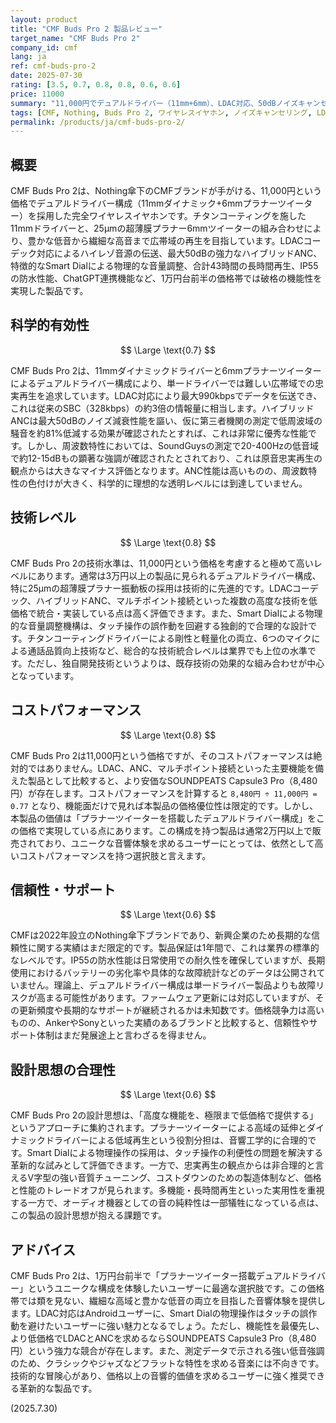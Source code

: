 ```yaml
---
layout: product
title: "CMF Buds Pro 2 製品レビュー"
target_name: "CMF Buds Pro 2"
company_id: cmf
lang: ja
ref: cmf-buds-pro-2
date: 2025-07-30
rating: [3.5, 0.7, 0.8, 0.8, 0.6, 0.6]
price: 11000
summary: "11,000円でデュアルドライバー（11mm+6mm）、LDAC対応、50dBノイズキャンセリングを実現した完全ワイヤレスイヤホン。Smart Dialによる物理的音量調整機能を搭載し、この価格帯では異例の高機能を実現するが、音質面ではややV字型の色付けが残る"
tags: [CMF, Nothing, Buds Pro 2, ワイヤレスイヤホン, ノイズキャンセリング, LDAC, デュアルドライバー]
permalink: /products/ja/cmf-buds-pro-2/
---
```


## 概要

CMF Buds Pro 2は、Nothing傘下のCMFブランドが手がける、11,000円という価格でデュアルドライバー構成（11mmダイナミック+6mmプラナーツイーター）を採用した完全ワイヤレスイヤホンです。チタンコーティングを施した11mmドライバーと、25μmの超薄膜プラナー6mmツイーターの組み合わせにより、豊かな低音から繊細な高音まで広帯域の再生を目指しています。LDACコーデック対応によるハイレゾ音源の伝送、最大50dBの強力なハイブリッドANC、特徴的なSmart Dialによる物理的な音量調整、合計43時間の長時間再生、IP55の防水性能、ChatGPT連携機能など、1万円台前半の価格帯では破格の機能性を実現した製品です。

## 科学的有効性

$$ \Large \text{0.7} $$

CMF Buds Pro 2は、11mmダイナミックドライバーと6mmプラナーツイーターによるデュアルドライバー構成により、単一ドライバーでは難しい広帯域での忠実再生を追求しています。LDAC対応により最大990kbpsでデータを伝送でき、これは従来のSBC（328kbps）の約3倍の情報量に相当します。ハイブリッドANCは最大50dBのノイズ減衰性能を謳い、仮に第三者機関の測定で低周波域の騒音を約81%低減する効果が確認されたとすれば、これは非常に優秀な性能です。しかし、周波数特性においては、SoundGuysの測定で20-400Hzの低音域で約12-15dBもの顕著な強調が確認されたとされており、これは原音忠実再生の観点からは大きなマイナス評価となります。ANC性能は高いものの、周波数特性の色付けが大きく、科学的に理想的な透明レベルには到達していません。

## 技術レベル

$$ \Large \text{0.8} $$

CMF Buds Pro 2の技術水準は、11,000円という価格を考慮すると極めて高いレベルにあります。通常は3万円以上の製品に見られるデュアルドライバー構成、特に25μmの超薄膜プラナー振動板の採用は技術的に先進的です。LDACコーデック、ハイブリッドANC、マルチポイント接続といった複数の高度な技術を低価格で統合・実装している点は高く評価できます。また、Smart Dialによる物理的な音量調整機構は、タッチ操作の誤作動を回避する独創的で合理的な設計です。チタンコーティングドライバーによる剛性と軽量化の両立、6つのマイクによる通話品質向上技術など、総合的な技術統合レベルは業界でも上位の水準です。ただし、独自開発技術というよりは、既存技術の効果的な組み合わせが中心となっています。

## コストパフォーマンス

$$ \Large \text{0.8} $$

CMF Buds Pro 2は11,000円という価格ですが、そのコストパフォーマンスは絶対的ではありません。LDAC、ANC、マルチポイント接続といった主要機能を備えた製品として比較すると、より安価なSOUNDPEATS Capsule3 Pro（8,480円）が存在します。コストパフォーマンスを計算すると `8,480円 ÷ 11,000円 = 0.77` となり、機能面だけで見れば本製品の価格優位性は限定的です。しかし、本製品の価値は「プラナーツイーターを搭載したデュアルドライバー構成」をこの価格で実現している点にあります。この構成を持つ製品は通常2万円以上で販売されており、ユニークな音響体験を求めるユーザーにとっては、依然として高いコストパフォーマンスを持つ選択肢と言えます。

## 信頼性・サポート

$$ \Large \text{0.6} $$

CMFは2022年設立のNothing傘下ブランドであり、新興企業のため長期的な信頼性に関する実績はまだ限定的です。製品保証は1年間で、これは業界の標準的なレベルです。IP55の防水性能は日常使用での耐久性を確保していますが、長期使用におけるバッテリーの劣化率や具体的な故障統計などのデータは公開されていません。理論上、デュアルドライバー構成は単一ドライバー製品よりも故障リスクが高まる可能性があります。ファームウェア更新には対応していますが、その更新頻度や長期的なサポートが継続されるかは未知数です。価格競争力は高いものの、AnkerやSonyといった実績のあるブランドと比較すると、信頼性やサポート体制はまだ発展途上と言わざるを得ません。

## 設計思想の合理性

$$ \Large \text{0.6} $$

CMF Buds Pro 2の設計思想は、「高度な機能を、極限まで低価格で提供する」というアプローチに集約されます。プラナーツイーターによる高域の延伸とダイナミックドライバーによる低域再生という役割分担は、音響工学的に合理的です。Smart Dialによる物理操作の採用は、タッチ操作の利便性の問題を解決する革新的な試みとして評価できます。一方で、忠実再生の観点からは非合理的と言えるV字型の強い音質チューニング、コストダウンのための製造体制など、価格と性能のトレードオフが見られます。多機能・長時間再生といった実用性を重視する一方で、オーディオ機器としての音の純粋性は一部犠牲になっている点は、この製品の設計思想が抱える課題です。

## アドバイス

CMF Buds Pro 2は、1万円台前半で「プラナーツイーター搭載デュアルドライバー」というユニークな構成を体験したいユーザーに最適な選択肢です。この価格帯では類を見ない、繊細な高域と豊かな低音の両立を目指した音響体験を提供します。LDAC対応はAndroidユーザーに、Smart Dialの物理操作はタッチの誤作動を避けたいユーザーに強い魅力となるでしょう。ただし、機能性を最優先し、より低価格でLDACとANCを求めるならSOUNDPEATS Capsule3 Pro（8,480円）という強力な競合が存在します。また、測定データで示される強い低音強調のため、クラシックやジャズなどフラットな特性を求める音楽には不向きです。技術的な冒険心があり、価格以上の音響的価値を求めるユーザーに強く推奨できる革新的な製品です。

(2025.7.30)
